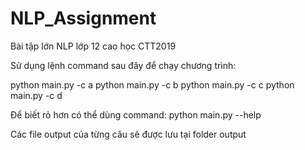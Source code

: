 # NLP_Assignment

Bài tập lớn NLP lớp 12 cao học CTT2019

Sử dụng lệnh command sau đây để chạy chương trình:

python main.py -c a
python main.py -c b
python main.py -c c
python main.py -c d

Để biết rỏ hơn có thể dùng command: python main.py --help

Các file output của từng câu sẽ được lưu tại folder output
